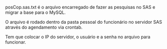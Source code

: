 posCop.sas.txt é o arquivo encarregado de fazer as pesquisas no SAS e migrar a base para o MySQL. 

O arquivo é rodado dentro da pasta pessoal do funcionário no servidor SAS através do agendamento via crontab.

Tem que colocar o IP do servidor, o usuário e a senha no arquivo para funcionar. 